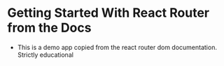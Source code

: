 # Getting Started With React Router from the Docs
- This is a demo app copied from the react router dom documentation. Strictly educational